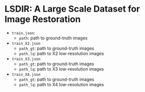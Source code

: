 # LSDIR: A Large Scale Dataset for Image Restoration

- `train.json`: 
  - `path`: path to ground-truth images
- `train_X2.json`
  - `path_gt`: path to ground-truth images
  - `path_lq`: path to X2 low-resolution images
- `train_X3.json`
  - `path_gt`: path to ground-truth images
  - `path_lq`: path to X3 low-resolution images
- `train_X4.json`
  - `path_gt`: path to ground-truth images
  - `path_lq`: path to X4 low-resolution images